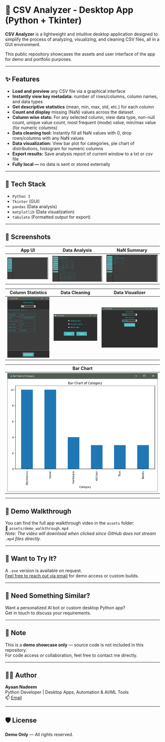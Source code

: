 # 🧠 CSV Analyzer - Desktop App (Python + Tkinter)

**CSV Analyzer** is a lightweight and intuitive desktop application designed to simplify the process of analyzing, visualizing, and cleaning CSV files, all in a GUI environment.

This public repository showcases the assets and user interface of the app for demo and portfolio purposes.

---

## ✨ Features

- **Load and preview** any CSV file via a graphical interface
- **Instantly view key metadata:** number of rows/columns, column names, and data types
- **Get descriptive statistics** (mean, min, max, std, etc.) for each column
- **Count and display** missing (NaN) values across the dataset
- **Column wise stats:** For any selected column, view data type, non-null count, unique value count, most frequent (mode) value, min/max value (for numeric columns)
- **Data cleaning tool:** Instantly fill all NaN values with 0, drop rows/columns with any NaN values
- **Data visualization:** View bar plot for categories, pie chart of distributions, histogram for numeric columns
- **Export results:** Save analysis report of current window to a txt or csv file
- **Fully local —** no data is sent or stored externally


---

## 🔧 Tech Stack

- `Python 3`
- `Tkinter` (GUI)
- `pandas` (Data analysis)
- `matplotlib` (Data visualization)
- `tabulate` (Formatted output for export)

---

## 📸 Screenshots

|              App UI               |            Data Analysis            |          NaN Summary           |
|:---------------------------------:|:-----------------------------------:|:------------------------------:|
| ![App UI](assets/screenshot1.PNG) | ![Analysis](assets/screenshot2.PNG) | ![NaN](assets/screenshot3.PNG) |

|          Column Statistics           |          Data Cleaning           |           Data Visualizer            |
|:------------------------------------:|:--------------------------------:|:------------------------------------:|
| ![col stats](assets/screenshot4.PNG) | ![clean](assets/screenshot5.PNG) | ![visualise](assets/screenshot6.PNG) |

|              Bar Chart               |
|:------------------------------------:|
| ![bar chart](assets/screenshot7.PNG) |
---

## 🎥 Demo Walkthrough
You can find the full app walkthrough video in the `assets` folder:  
📁 `assets/demo_walkthrough.mp4`  
*Note: The video will download when clicked since GitHub does not stream `.mp4` files directly.*

---
## 🧪 Want to Try It?

A `.exe` version is available on request.  
[Feel free to reach out via email](mailto:ayaannadeem1205@gmail.com) for demo access or custom builds.

---

## 🚀 Need Something Similar?

Want a personalized AI bot or custom desktop Python app?  
Get in touch to discuss your requirements.

---

## 📝 Note

This is a **demo showcase only** — source code is not included in this repository.  
For code access or collaboration, feel free to contact me directly.

---
## 🙋‍♂️ Author

**Ayaan Nadeem**  
Python Developer | Desktop Apps, Automation & AI/ML Tools  
 📫 [Email](mailto:ayaanbinnadeem1205@gmail.com)

---
##  🛡️ License
**Demo Only** — All rights reserved.





